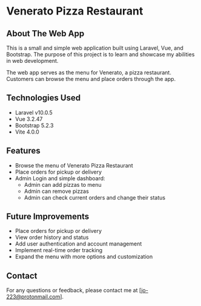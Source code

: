 # Venerato Pizza Restaurant

## About The Web App

This is a small and simple web application built using Laravel, Vue, and Bootstrap. The purpose of this project is to learn and showcase my abilities in web development.

The web app serves as the menu for Venerato, a pizza restaurant. Customers can browse the menu and place orders through the app.

## Technologies Used

-   Laravel v10.0.5
-   Vue 3.2.47
-   Bootstrap 5.2.3
-   Vite 4.0.0

## Features

-   Browse the menu of Venerato Pizza Restaurant
-   Place orders for pickup or delivery
-   Admin Login and simple dashboard:
    -   Admin can add pizzas to menu
    -   Admin can remove pizzas
    -   Admin can check current orders and change their status

## Future Improvements

-   Place orders for pickup or delivery
-   View order history and status
-   Add user authentication and account management
-   Implement real-time order tracking
-   Expand the menu with more options and customization

## Contact

For any questions or feedback, please contact me at [jo-223@protonmail.com].
